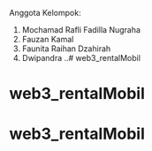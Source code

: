Anggota Kelompok:
1. Mochamad Rafli Fadilla Nugraha
2. Fauzan Kamal
3. Faunita Raihan Dzahirah
4. Dwipandra ..# web3_rentalMobil
# web3_rentalMobil
# web3_rentalMobil
